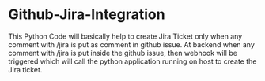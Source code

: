 # Github-Jira-Integration

This Python Code will basically help to create Jira Ticket only when any comment with /jira is put as comment in github issue. At backend when any comment with /jira is put inside the github issue, then webhook will be triggered which will call the python application running on host to create the Jira ticket.